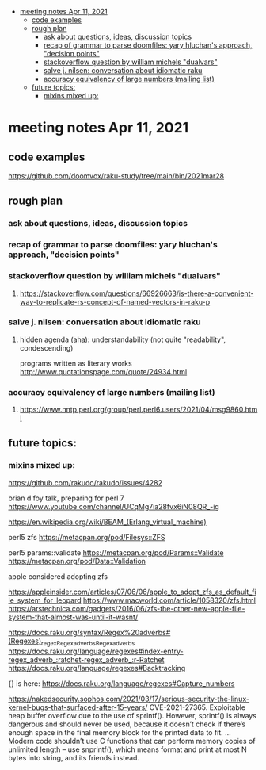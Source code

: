 - [meeting notes Apr 11, 2021](#org2ddf3d7)
  - [code examples](#orga6c3a2b)
  - [rough plan](#orgc6327d7)
    - [ask about questions, ideas, discussion topics](#org583599c)
    - [recap of grammar to parse doomfiles: yary hluchan's approach, "decision points"](#orgb3a6482)
    - [stackoverflow question by william michels "dualvars"](#org2f316a9)
    - [salve j. nilsen: conversation about idiomatic raku](#org35a311a)
    - [accuracy equivalency of large numbers (mailing list)](#org87b7687)
  - [future topics:](#org8db1e5c)
    - [mixins mixed up:](#org2653eb7)


<a id="org2ddf3d7"></a>

# meeting notes Apr 11, 2021


<a id="orga6c3a2b"></a>

## code examples

<https://github.com/doomvox/raku-study/tree/main/bin/2021mar28>


<a id="orgc6327d7"></a>

## rough plan


<a id="org583599c"></a>

### ask about questions, ideas, discussion topics


<a id="orgb3a6482"></a>

### recap of grammar to parse doomfiles: yary hluchan's approach, "decision points"


<a id="org2f316a9"></a>

### stackoverflow question by william michels "dualvars"

1.  <https://stackoverflow.com/questions/66926663/is-there-a-convenient-way-to-replicate-rs-concept-of-named-vectors-in-raku-p>


<a id="org35a311a"></a>

### salve j. nilsen: conversation about idiomatic raku

1.  hidden agenda (aha): understandability (not quite "readability", condescending)

    programs written as literary works <http://www.quotationspage.com/quote/24934.html>


<a id="org87b7687"></a>

### accuracy equivalency of large numbers (mailing list)

1.  <https://www.nntp.perl.org/group/perl.perl6.users/2021/04/msg9860.html>


<a id="org8db1e5c"></a>

## future topics:


<a id="org2653eb7"></a>

### mixins mixed up:

<https://github.com/rakudo/rakudo/issues/4282>

brian d foy talk, preparing for perl 7 <https://www.youtube.com/channel/UCqMg7ia28fvx6iN08QR_-ig>

<https://en.wikipedia.org/wiki/BEAM_(Erlang_virtual_machine)>

perl5 zfs <https://metacpan.org/pod/Filesys::ZFS>

perl5 params::validate <https://metacpan.org/pod/Params::Validate> <https://metacpan.org/pod/Data::Validation>

apple considered adopting zfs

<https://appleinsider.com/articles/07/06/06/apple_to_adopt_zfs_as_default_file_system_for_leopard> <https://www.macworld.com/article/1058320/zfs.html> <https://arstechnica.com/gadgets/2016/06/zfs-the-other-new-apple-file-system-that-almost-was-until-it-wasnt/>

<https://docs.raku.org/syntax/Regex%20adverbs#(Regexes)><sub>regex</sub><sub>Regex</sub><sub>adverbs</sub><sub>Regex</sub><sub>adverbs</sub> <https://docs.raku.org/language/regexes#index-entry-regex_adverb_:ratchet-regex_adverb_:r-Ratchet> <https://docs.raku.org/language/regexes#Backtracking>

{} is here: <https://docs.raku.org/language/regexes#Capture_numbers>

<https://nakedsecurity.sophos.com/2021/03/17/serious-security-the-linux-kernel-bugs-that-surfaced-after-15-years/> CVE-2021-27365. Exploitable heap buffer overflow due to the use of sprintf(). However, sprintf() is always dangerous and should never be used, because it doesn’t check if there’s enough space in the final memory block for the printed data to fit. &#x2026; Modern code shouldn’t use C functions that can perform memory copies of unlimited length – use snprintf(), which means format and print at most N bytes into string, and its friends instead.
